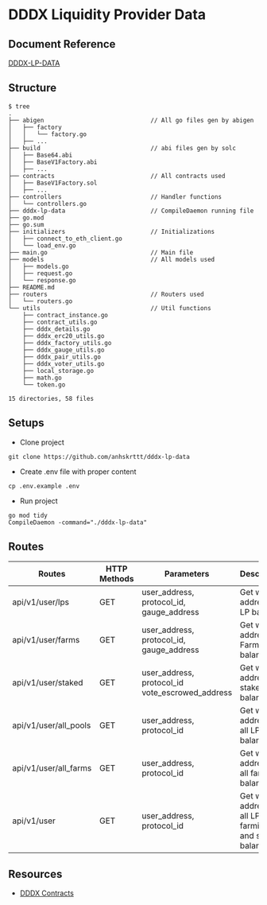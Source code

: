 # DDDX Liquidity Provider Data
## Document Reference
[DDDX-LP-DATA](https://anhs-organization.gitbook.io/dddx-data/)
## Structure
```
$ tree
.
├── abigen                              // All go files gen by abigen
│   ├── factory
│   │   └── factory.go
│   ├── ...
├── build                               // abi files gen by solc
│   ├── Base64.abi
│   ├── BaseV1Factory.abi
│   ├── ...
├── contracts                           // All contracts used
│   ├── BaseV1Factory.sol
│   ├── ...
├── controllers                         // Handler functions
│   └── controllers.go
├── dddx-lp-data                        // CompileDaemon running file
├── go.mod
├── go.sum
├── initializers                        // Initializations
│   ├── connect_to_eth_client.go
│   └── load_env.go
├── main.go                             // Main file
├── models                              // All models used
│   ├── models.go
│   ├── request.go
│   └── response.go
├── README.md
├── routers                             // Routers used
│   └── routers.go
└── utils                               // Util functions
    ├── contract_instance.go
    ├── contract_utils.go
    ├── dddx_details.go
    ├── dddx_erc20_utils.go
    ├── dddx_factory_utils.go
    ├── dddx_gauge_utils.go
    ├── dddx_pair_utils.go
    ├── dddx_voter_utils.go
    ├── local_storage.go
    ├── math.go
    └── token.go

15 directories, 58 files
```
## Setups
- Clone project
```
git clone https://github.com/anhskrttt/dddx-lp-data
```
- Create .env file with proper content
```
cp .env.example .env
```
- Run project
```
go mod tidy
CompileDaemon -command="./dddx-lp-data"
```


## Routes
| Routes                | HTTP Methods  | Parameters        | Description                               |
| -------------         | ------------- | ----------------- | ----------------------------------------- |
| api/v1/user/lps      | GET           | user_address, protocol_id, gauge_address              | Get wallet address's LP balance  |
| api/v1/user/farms      | GET           | user_address, protocol_id, gauge_address              | Get wallet address's Farming LP balance  |
| api/v1/user/staked      | GET           | user_address, protocol_id vote_escrowed_address            | Get wallet address's staked balance   |
| api/v1/user/all_pools      | GET           | user_address, protocol_id           | Get wallet address's all LP balance   |
| api/v1/user/all_farms      | GET           | user_address, protocol_id           | Get wallet address's all farming balance   |
| api/v1/user      | GET           | user_address, protocol_id           | Get wallet address's all LP, farming and staked balance   |

## Resources
* [DDDX Contracts](https://dddx.gitbook.io/dddx.io/tokenomics/contracts)